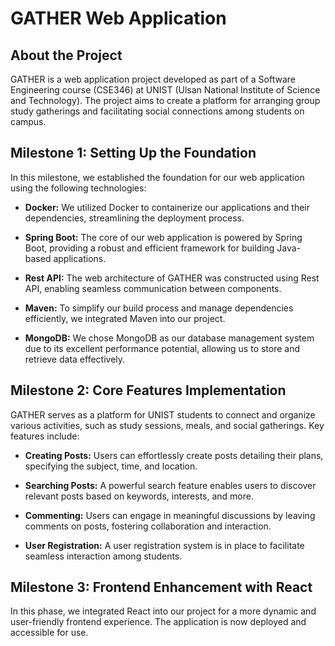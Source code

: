 # GATHER Web Application

## About the Project

GATHER is a web application project developed as part of a Software Engineering course (CSE346) at UNIST (Ulsan National Institute of Science and Technology). The project aims to create a platform for arranging group study gatherings and facilitating social connections among students on campus.

## Milestone 1: Setting Up the Foundation

In this milestone, we established the foundation for our web application using the following technologies:

- **Docker:** We utilized Docker to containerize our applications and their dependencies, streamlining the deployment process.

- **Spring Boot:** The core of our web application is powered by Spring Boot, providing a robust and efficient framework for building Java-based applications.

- **Rest API:** The web architecture of GATHER was constructed using Rest API, enabling seamless communication between components.

- **Maven:** To simplify our build process and manage dependencies efficiently, we integrated Maven into our project.

- **MongoDB:** We chose MongoDB as our database management system due to its excellent performance potential, allowing us to store and retrieve data effectively.

## Milestone 2: Core Features Implementation

GATHER serves as a platform for UNIST students to connect and organize various activities, such as study sessions, meals, and social gatherings. Key features include:

- **Creating Posts:** Users can effortlessly create posts detailing their plans, specifying the subject, time, and location.

- **Searching Posts:** A powerful search feature enables users to discover relevant posts based on keywords, interests, and more.

- **Commenting:** Users can engage in meaningful discussions by leaving comments on posts, fostering collaboration and interaction.

- **User Registration:** A user registration system is in place to facilitate seamless interaction among students.

## Milestone 3: Frontend Enhancement with React

In this phase, we integrated React into our project for a more dynamic and user-friendly frontend experience. The application is now deployed and accessible for use.



